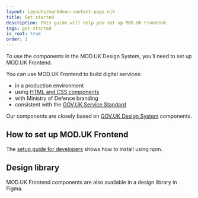 ```yaml
---
layout: layouts/markdown-content-page.njk
title: Get started
description: This guide will help you set up MOD.UK Frontend.
tags: get-started
is_root: true
order: 1
---
```


To use the components in the MOD.UK Design System, you’ll need to set up MOD.UK
Frontend.

You can use MOD.UK Frontend to build digital services:

- in a production environment
- using [HTML and CSS components](/components/)
- with Ministry of Defence branding
- consistent with the
  [GOV.UK Service Standard](https://www.gov.uk/service-manual/service-standard)

Our components are closely based on
[GOV.UK Design System](https://design-system.service.gov.uk/components/)
components.

## How to set up MOD.UK Frontend

The [setup guide for developers](/get-started/setup-guide-for-developers/) shows
how to install using npm.

## Design library

MOD.UK Frontend components are also available in a design library in Figma.
